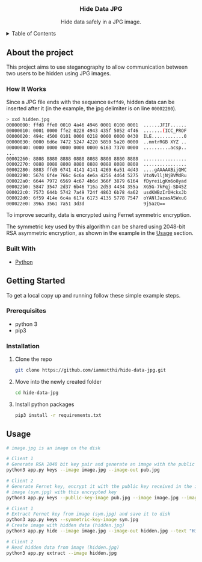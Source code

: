 <!-- PROJECT LOGO -->
<br />
<div align="center">
  <h3 align="center">Hide Data JPG</h3>

  <p align="center">
    Hide data safely in a JPG image.
  </p>
</div>

<!-- TABLE OF CONTENTS -->
<details>
  <summary>Table of Contents</summary>
  <ol>
    <li>
      <a href="#about-the-project">About The Project</a>
      <ul>
        <li><a href="#how-it-works">How It Works</a></li>
        <li><a href="#built-with">Built With</a></li>
      </ul>
    </li>
    <li>
      <a href="#getting-started">Getting Started</a>
      <ul>
        <li><a href="#prerequisites">Prerequisites</a></li>
        <li><a href="#installation">Installation</a></li>
      </ul>
    </li>
    <li><a href="#usage">Usage</a></li>
  </ol>
</details>

<!-- ABOUT THE PROJECT -->

## About the project

This project aims to use steganography to allow communication between two users to be hidden using JPG images.

### How It Works

Since a JPG file ends with the sequence `0xffd9`, hidden data can be inserted after it (in the example, the jpg delimiter is on line `00002280`).

```sh
> xxd hidden.jpg
00000000: ffd8 ffe0 0010 4a46 4946 0001 0100 0001  ......JFIF......
00000010: 0001 0000 ffe2 0228 4943 435f 5052 4f46  .......(ICC_PROF
00000020: 494c 4500 0101 0000 0218 0000 0000 0430  ILE............0
00000030: 0000 6d6e 7472 5247 4220 5859 5a20 0000  ..mntrRGB XYZ ..
00000040: 0000 0000 0000 0000 0000 6163 7370 0000  ..........acsp..
...
00002260: 8808 8880 8888 0888 8088 8808 8880 8888  ................
00002270: 0888 8088 8808 8880 8888 0888 8088 8808  ................
00002280: 8883 ffd9 6741 4141 4141 4269 6a51 4d43  ....gAAAAABijQMC
00002290: 5674 6f4e 766c 6c6a 4e6a 4256 4d64 5275  VtoNvlljNjBVMdRu
000022a0: 6644 7972 6569 4c67 4b6d 366f 3879 6164  fDyreiLgKm6o8yad
000022b0: 5847 3547 2d37 6b46 716a 2d53 4434 355a  XG5G-7kFqj-SD45Z
000022c0: 7573 644b 5742 7a49 724f 4863 6b78 4a62  usdKWBzIrOHckxJb
000022d0: 6f59 414e 6c4a 617a 6173 4135 5778 7547  oYANlJazasA5WxuG
000022e0: 396a 3561 7a51 3d3d                      9j5azQ==
```

To improve security, data is encrypted using Fernet symmetric encryption.

The symmetric key used by this algorithm can be shared using 2048-bit RSA asymmetric encryption, as shown in the example in the <a href="#usage">Usage</a> section.

### Built With

- [Python](https://www.python.org/)

<!-- GETTING STARTED -->

## Getting Started

To get a local copy up and running follow these simple example steps.

### Prerequisites

- python 3
- pip3

### Installation

1. Clone the repo
   ```sh
   git clone https://github.com/iammatthi/hide-data-jpg.git
   ```
2. Move into the newly created folder
   ```sh
   cd hide-data-jpg
   ```   
3. Install python packages
   ```sh
   pip3 install -r requirements.txt
   ```
   

<!-- USAGE EXAMPLES -->

## Usage

```sh
# image.jpg is an image on the disk

# Client 1
# Generate RSA 2048 bit key pair and generate an image with the public key hidden (pub.jpg)
python3 app.py keys --image image.jpg --image-out pub.jpg

# Client 2
# Generate Fernet key, encrypt it with the public key received in the image (pub.jpg) and generate
# image (sym.jpg) with this encrypted key
python3 app.py keys --public-key-image pub.jpg --image image.jpg --image-out sym.jpg

# Client 1
# Extract Fernet key from image (sym.jpg) and save it to disk
python3 app.py keys --symmetric-key-image sym.jpg
# Create image with hidden data (hidden.jpg)
python3 app.py hide --image image.jpg --image-out hidden.jpg --text "Hi! How are you?"

# Client 2
# Read hidden data from image (hidden.jpg)
python3 app.py extract --image hidden.jpg
```
